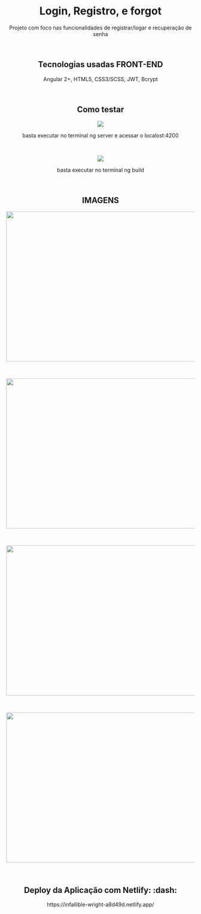 <h1 align="center"> Login, Registro, e forgot </h1>
<p align="center"> Projeto com foco nas funcionalidades de registrar/logar e recuperação de senha </p><br />

<h2 align="center"> Tecnologias usadas <span>FRONT-END</span> </h2>
<p align="center"> Angular 2+, HTML5, CSS3/SCSS, JWT, Bcrypt </p><br />

<h2 align="center"> Como testar </h2>
<p align="center">
<img src="https://img.shields.io/static/v1?label=angular&message=SERVE&color=red&style=for-the-badge&logo=ANGULAR"/>
</p>
<p align="center"> basta executar no terminal ng server e acessar o localost:4200 </p><br />

<p align="center">
<img src="https://img.shields.io/static/v1?label=angular&message=BUILD&color=red&style=for-the-badge&logo=ANGULAR"/>
</p>
<p align="center"> basta executar no terminal ng build </p><br />

<h2 align="center"><span>IMAGENS</span> </h2>
<p align="center"> 
<img width="600" height="400" src="https://i.ibb.co/Vxn5yG3/asdas.png"/>
</p><br />

<p align="center"> 
<img width="600" height="400" src="https://i.ibb.co/rwQLYTP/asdass.png"/>
</p><br />

<p align="center"> 
<img width="600" height="400" src="https://i.ibb.co/ScN45nv/asdasa.png"/>
</p><br />

<p align="center"> 
<img width="600" height="400" src="https://i.ibb.co/vJSTTcx/Captura-de-tela-de-2020-08-05-20-41-56.png"/>
</p><br />

<h2 align="center"> Deploy da Aplicação com Netlify: :dash: </h2>
<p align="center"> https://infallible-wright-a8d49d.netlify.app/ </p>
